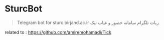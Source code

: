 # SturcBot
> Telegram bot for sturc.birjand.ac.ir
> ربات تلگرام سامانه حضور و غیاب تیک

related to : https://github.com/amiremohamadi/Tick

